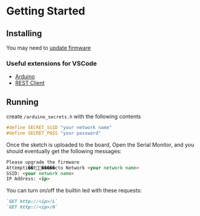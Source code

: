 # Getting Started

## Installing

You may need to [update firmware](https://support.arduino.cc/hc/en-us/articles/360013896579-How-to-update-the-WiFi-Nina-and-WiFi101-firmware)

### Useful extensions for VSCode

- [Arduino](https://github.com/Microsoft/vscode-arduino.git)
- [REST Client](https://github.com/Huachao/vscode-restclient)

## Running

create `/arduino_secrets.h` with the following contents

```cpp
#define SECRET_SSID "your network name"
#define SECRET_PASS "your password"
```

Once the sketch is uploaded to the board,
Open the Serial Monitor, and you should eventually get the following messages:

```md
Please upgrade the firmware
Attempti��t�����сto Network <your network name>
SSID: <your network name>
IP Address: <ip>
```

 You can turn on/off the builtin led with these requests:

```md
`GET http://<ip>/L`
`GET http://<ip>/H`
```
